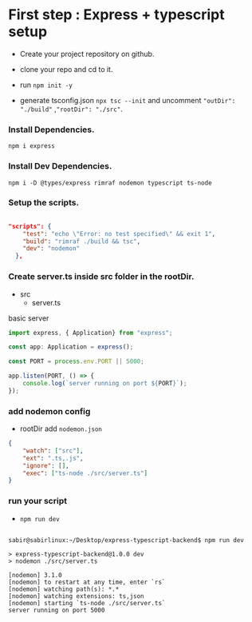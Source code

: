 # First step : Express + typescript setup

 - Create your project repository on github.
 - clone your repo and cd to it.
 - run  ``` npm init -y ```

- generate tsconfig.json  ```npx tsc --init``` and uncomment     ``` "outDir": "./build" ``` ,``` "rootDir": "./src" ```. 

### Install Dependencies.

```plaintext
npm i express
```

### Install Dev Dependencies.

```plaintext
npm i -D @types/express rimraf nodemon typescript ts-node
```


### Setup the scripts.

```json

"scripts": {
    "test": "echo \"Error: no test specified\" && exit 1",
    "build": "rimraf ./build && tsc",
    "dev": "nodemon"
  },

```



### Create server.ts inside src folder in the rootDir.
- src
    - server.ts

basic server 

```typescript
import express, { Application} from "express";

const app: Application = express();

const PORT = process.env.PORT || 5000;

app.listen(PORT, () => {
    console.log(`server running on port ${PORT}`);
});
```

### add nodemon config

- rootDir add ``` nodemon.json ```

```json
{
    "watch": ["src"],
    "ext": ".ts,.js",
    "ignore": [],
    "exec": ["ts-node ./src/server.ts"]
}

```

### run your script 

- ``` npm run dev ```

 ```plaintext

 sabir@sabirlinux:~/Desktop/express-typescript-backend$ npm run dev

> express-typescript-backend@1.0.0 dev
> nodemon ./src/server.ts

[nodemon] 3.1.0
[nodemon] to restart at any time, enter `rs`
[nodemon] watching path(s): *.*
[nodemon] watching extensions: ts,json
[nodemon] starting `ts-node ./src/server.ts`
server running on port 5000

 ```


